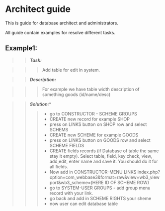 # Architect guide

This is guide for database architect and administrators.

All guide contain examples for resolve different tasks.



## Example1:

> > ***Task:***

> > >Add table for edit in system.

> > ***Description:***

> > > For example we have table width description of something goods (id/name/desc)

> > ***Solution:****
> > > - go to CONSTRUCTOR - SCHEME GROUPS 
> > > - CREATE new record for example SHOP
> > > - press on LINKS button on SHOP row and select SCHEMS
> > > - CREATE new SCHEME for example GOODS 
> > > - press on LINKS button on GOODS row and select SCHEME FIELDS
> > > -  CREATE fields records (if Database of table the same stay it empty). Select table, field, key check, view, add,edit, enter name and save it. You should do it for all fields.
> > > - Now add in CONSTRUCTOR-MENU LINKS 	index.php?option=com_webbase3&format=raw&view=wb3_viewport&wb3_scheme=(HERE ID OF SCHEME ROW)
> > > - go to SYSTEM-USER GROUPS - add group menu record with your link.
> > > - go back and add in SCHEME RIGHTS your sheme
> > > - now user can edit database table
